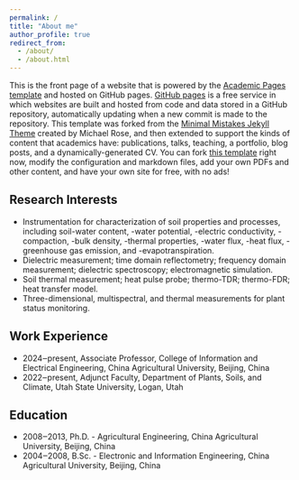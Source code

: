 ```yaml
---
permalink: /
title: "About me"
author_profile: true
redirect_from: 
  - /about/
  - /about.html
---
```


This is the front page of a website that is powered by the [Academic Pages template](https://github.com/academicpages/academicpages.github.io) and hosted on GitHub pages. [GitHub pages](https://pages.github.com) is a free service in which websites are built and hosted from code and data stored in a GitHub repository, automatically updating when a new commit is made to the repository. This template was forked from the [Minimal Mistakes Jekyll Theme](https://mmistakes.github.io/minimal-mistakes/) created by Michael Rose, and then extended to support the kinds of content that academics have: publications, talks, teaching, a portfolio, blog posts, and a dynamically-generated CV. You can fork [this template](https://github.com/academicpages/academicpages.github.io) right now, modify the configuration and markdown files, add your own PDFs and other content, and have your own site for free, with no ads!

Research Interests
------
-	Instrumentation for characterization of soil properties and processes, including soil-water content, -water potential, -electric conductivity, -compaction, -bulk density, -thermal properties, -water flux, -heat flux, -greenhouse gas emission, and -evapotranspiration.
-	Dielectric measurement; time domain reflectometry; frequency domain measurement; dielectric spectroscopy; electromagnetic simulation.
-	Soil thermal measurement; heat pulse probe; thermo-TDR; thermo-FDR; heat transfer model.
-	Three-dimensional, multispectral, and thermal measurements for plant status monitoring.

Work Experience
------
- 2024‒present, Associate Professor, College of Information and Electrical Engineering, China Agricultural University, Beijing, China
- 2022‒present, Adjunct Faculty, Department of Plants, Soils, and Climate, Utah State University,  Logan, Utah

Education
------
- 2008‒2013, Ph.D. - Agricultural Engineering, China Agricultural University, Beijing, China
- 2004‒2008, B.Sc. - Electronic and Information Engineering, China Agricultural University, Beijing, China

